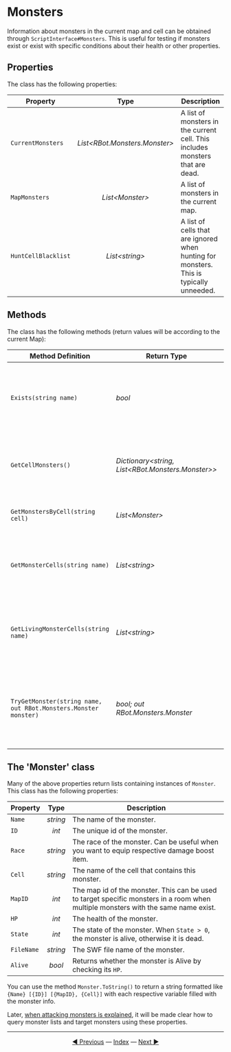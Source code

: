 # Monsters

Information about monsters in the current map and cell can be obtained through `ScriptInterface#Monsters`. This is useful for testing if monsters exist or exist with specific conditions about their health or other properties.

## Properties

The class has the following properties:

| Property | Type | Description |
|---|:---:|---|
| `CurrentMonsters` | *List\<RBot.Monsters.Monster>* | A list of monsters in the current cell. This includes monsters that are dead. |
| `MapMonsters` | *List\<Monster>* | A list of monsters in the current map. |
| `HuntCellBlacklist` | *List\<string>* | A list of cells that are ignored when hunting for monsters. This is typically unneeded. |

## Methods

The class has the following methods (return values will be according to the current Map):

| Method Definition | Return Type | Description |
|---|---|---|
| `Exists(string name)` | *bool* | Checks if a monster with the specified name exists (and is alive) in the current cell. |
| `GetCellMonsters()` | *Dictionary\<string, List\<RBot.Monsters.Monster>>* | Gets a dictionary mapping cell names to the monsters in that cell. |
| `GetMonstersByCell(string cell)` | *List\<Monster>* | Gets a list of monsters in the given cell. |
| `GetMonsterCells(string name)` | *List\<string>* | Gets a list of cells that contain a monster with the given name. |
| `GetLivingMonsterCells(string name)` | *List\<string>* | Gets a list of cells that contain a living monster with the given name. |
| `TryGetMonster(string name, out RBot.Monsters.Monster monster)` | *bool; out RBot.Monsters.Monster* | Tries to get the monster with the given name, if true will assign it to the monster variable. |

## The 'Monster' class

Many of the above properties return lists containing instances of `Monster`. This class has the following properties:

| Property | Type | Description |
|---|:---:|---|
| `Name` | *string* | The name of the monster. |
| `ID` | *int* | The unique id of the monster. |
| `Race` | *string* | The race of the monster. Can be useful when you want to equip respective damage boost item. |
| `Cell` | *string* | The name of the cell that contains this monster. |
| `MapID` | *int* | The map id of the monster. This can be used to target specific monsters in a room when multiple monsters with the same name exist. |
| `HP` | *int* | The health of the monster. |
| `State` | *int* | The state of the monster. When `State > 0`, the monster is alive, otherwise it is dead. |
| `FileName` | *string* | The SWF file name of the monster. |
| `Alive` | *bool* | Returns whether the monster is Alive by checking its `HP`. |

You can use the method `Monster.ToString()` to return a string formatted like `{Name} [{ID}] [{MapID}, {Cell}]` with each respective variable filled with the monster info.

Later, [when attacking monsters is explained](https://brenohenrike.github.io/Rbot-Scripts/), it will be made clear how to query monster lists and target monsters using these properties.

---------
<center><a href="/Rbot-Scripts/Timings and Handlers" title="Timings & Handlers">◄ Previous</a> — <a href="/Rbot-Scripts/" title="Back to Index">Index</a> — <a href="/Rbot-Scripts/Skills" title="Skills">Next ►</a></center>